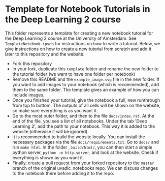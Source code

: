 # Template for Notebook Tutorials in the Deep Learning 2 course

This folder represents a template for creating a new notebook tutorial for the Deep Learning 2 course at the University of Amsterdam. See `TemplateNotebook.ipynb` for instructions on how to write a tutorial. Below, we give instructions on how to create a new tutorial from scratch and add it later to this repository and the website:
* Fork this repository
* In your fork, duplicate this `template` folder and rename the new folder to the tutorial folder (we want to have one folder per notebook)
* Remove this README and the `example_image.svg` file in the new folder. If you want to add images to your notebook (which is recommended), add them to the same folder. The template gives an example of how you can include images.
* Once you finished your tutorial, give the notebook a full, new runthrough from top to bottom. The outputs of all cells will be shown on the website, so make sure everything is as you want it.
* Go to the most outer folder, and then to the file `docs/index.rst`. At the end of the file, you see a list of all notebooks. Under the tab 'Deep Learning 2', add the path to your notebook. This way it is added to the website (otherwise it will be ignored).
* It is recommended to build the website locally. You can install the necessary packages via the file `docs/requirements.txt`. Go to `docs/` and run `make html`. In the folder `_build/html/`, you can then start a simple python server, `python -m http.server`, and look at the website. Check if everything is shown as you want it.
* Finally, create a pull request from your forked repository to the `master` branch of the original uvadlc_notebooks repo. We can discuss changes to the notebook there before adding it to the repo.